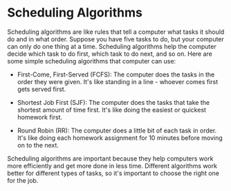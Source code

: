 # Scheduling Algorithms

Scheduling algorithms are like rules that tell a computer what tasks it should do and in what order. Suppose you have five tasks to do, but your computer can only do one thing at a time. Scheduling algorithms help the computer decide which task to do first, which task to do next, and so on. Here are some simple scheduling algorithms that computer can use:

- First-Come, First-Served (FCFS): The computer does the tasks in the order they were given. It's like standing in a line - whoever comes first gets served first.

- Shortest Job First (SJF): The computer does the tasks that take the shortest amount of time first. It's like doing the easiest or quickest homework first.

- Round Robin (RR): The computer does a little bit of each task in order. It's like doing each homework assignment for 10 minutes before moving on to the next.

Scheduling algorithms are important because they help computers work more efficiently and get more done in less time. Different algorithms work better for different types of tasks, so it's important to choose the right one for the job.
